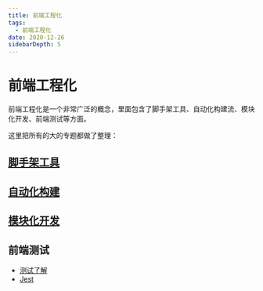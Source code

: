 ```yaml
---
title: 前端工程化
tags:
  - 前端工程化
date: 2020-12-26
sidebarDepth: 5
---
```

# 前端工程化
前端工程化是一个非常广泛的概念，里面包含了脚手架工具、自动化构建流、模块化开发、前端测试等方面。

这里把所有的大的专题都做了整理：

## [脚手架工具](./Scaffold/01)

## [自动化构建](./BuildAutomation/01)

## [模块化开发](./Modules/01)

## 前端测试

- [测试了解](./test/01)
- [Jest](./test/02)
